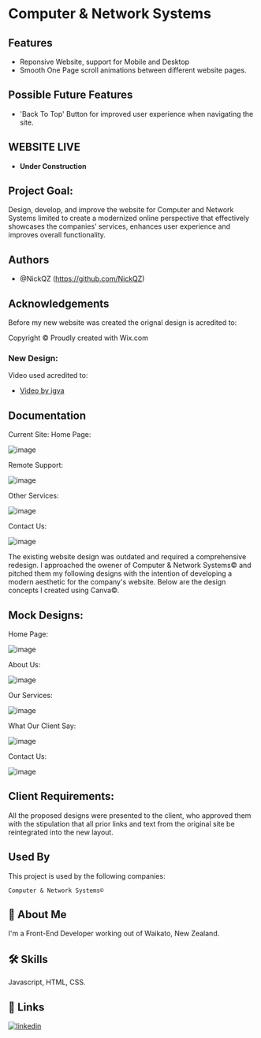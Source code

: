 # Computer & Network Systems

## Features

- Reponsive Website, support for Mobile and Desktop
- Smooth One Page scroll animations between different website pages.

## Possible Future Features
- 'Back To Top' Button for improved user experience when navigating the site.

## WEBSITE LIVE

- **Under Construction**
  
## Project Goal:
Design, develop, and improve the website for Computer and Network Systems limited to create a modernized online perspective that effectively showcases the companies’ services, enhances user experience and improves overall functionality.


## Authors

- @NickQZ (https://github.com/NickQZ)

## Acknowledgements

Before my new website was created the orignal design is acredited to:

Copyright © Proudly created with Wix.com

### New Design:

Video used acredited to:

- <a href="https://www.freepik.com/author/igva/videos">Video by igva</a> 

## Documentation

Current Site: Home Page:

![image](https://github.com/user-attachments/assets/4230fcd9-05fe-4681-8eed-685a8e607bc3)


Remote Support:

![image](https://github.com/user-attachments/assets/90a618d9-70bd-4dd0-8f7c-87a657fbdc4b)


Other Services:

![image](https://github.com/user-attachments/assets/ebf425d1-059a-4c06-b565-c592b92721fb)


Contact Us:

![image](https://github.com/user-attachments/assets/b6ecd9ec-951f-4e7b-9b74-e82898a60a71)


The existing website design was outdated and required a comprehensive redesign. I approached the owener of Computer & Network Systems© and pitched them my following designs with the intention of developing a modern aesthetic for the company's website. 
Below are the design concepts I created using Canva©.

## Mock Designs:

Home Page:

![image](https://github.com/user-attachments/assets/853848b7-5530-4ff3-8456-d29248013554)

About Us:

![image](https://github.com/user-attachments/assets/0e421c8f-b607-4268-bfe5-714af65646d6)

Our Services:

![image](https://github.com/user-attachments/assets/e744ebbf-140e-4cda-8be8-b880fa6c3ad8)

What Our Client Say:

![image](https://github.com/user-attachments/assets/fa4d94f4-be6c-4865-afdc-a719b9ac608f)

Contact Us:

![image](https://github.com/user-attachments/assets/5dca3bc5-4940-4941-bead-2727c7ff8c8d)

## Client Requirements:

All the proposed designs were presented to the client, who approved them with the stipulation that all prior links and text from the original site be reintegrated into the new layout.

    
## Used By

This project is used by the following companies:

    Computer & Network Systems©

## 🚀 About Me

I'm a Front-End Developer working out of Waikato, New Zealand.

## 🛠 Skills

Javascript, HTML, CSS.

## 🔗 Links

[![linkedin](https://img.shields.io/badge/linkedin-0A66C2?style=for-the-badge&logo=linkedin&logoColor=white)](https://www.linkedin.com/in/nicholas-jones-822283260/)

